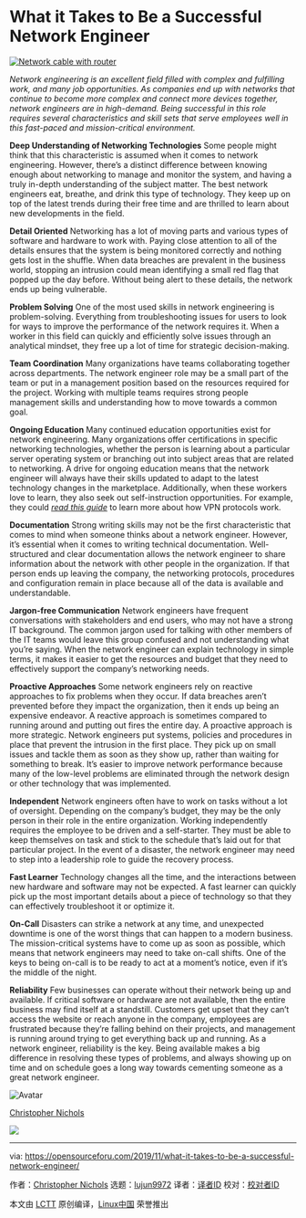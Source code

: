 [#]: collector: (lujun9972)
[#]: translator: ( )
[#]: reviewer: ( )
[#]: publisher: ( )
[#]: url: ( )
[#]: subject: (What it Takes to Be a Successful Network Engineer)
[#]: via: (https://opensourceforu.com/2019/11/what-it-takes-to-be-a-successful-network-engineer/)
[#]: author: (Christopher Nichols https://opensourceforu.com/author/christopher-nichols/)

What it Takes to Be a Successful Network Engineer
======

[![][1]][2]

_Network engineering is an excellent field filled with complex and fulfilling work, and many job opportunities. As companies end up with networks that continue to become more complex and connect more devices together, network engineers are in high-demand. Being successful in this role requires several characteristics and skill sets that serve employees well in this fast-paced and mission-critical environment._

**Deep Understanding of Networking Technologies**
Some people might think that this characteristic is assumed when it comes to network engineering. However, there’s a distinct difference between knowing enough about networking to manage and monitor the system, and having a truly in-depth understanding of the subject matter. The best network engineers eat, breathe, and drink this type of technology. They keep up on top of the latest trends during their free time and are thrilled to learn about new developments in the field.

**Detail Oriented**
Networking has a lot of moving parts and various types of software and hardware to work with. Paying close attention to all of the details ensures that the system is being monitored correctly and nothing gets lost in the shuffle. When data breaches are prevalent in the business world, stopping an intrusion could mean identifying a small red flag that popped up the day before. Without being alert to these details, the network ends up being vulnerable.

**Problem Solving**
One of the most used skills in network engineering is problem-solving. Everything from troubleshooting issues for users to look for ways to improve the performance of the network requires it. When a worker in this field can quickly and efficiently solve issues through an analytical mindset, they free up a lot of time for strategic decision-making.

**Team Coordination**
Many organizations have teams collaborating together across departments. The network engineer role may be a small part of the team or put in a management position based on the resources required for the project. Working with multiple teams requires strong people management skills and understanding how to move towards a common goal.

**Ongoing Education**
Many continued education opportunities exist for network engineering. Many organizations offer certifications in specific networking technologies, whether the person is learning about a particular server operating system or branching out into subject areas that are related to networking. A drive for ongoing education means that the network engineer will always have their skills updated to adapt to the latest technology changes in the marketplace. Additionally, when these workers love to learn, they also seek out self-instruction opportunities. For example, they could [_read this guide_][3] to learn more about how VPN protocols work.

**Documentation**
Strong writing skills may not be the first characteristic that comes to mind when someone thinks about a network engineer. However, it’s essential when it comes to writing technical documentation. Well-structured and clear documentation allows the network engineer to share information about the network with other people in the organization. If that person ends up leaving the company, the networking protocols, procedures and configuration remain in place because all of the data is available and understandable.

**Jargon-free Communication**
Network engineers have frequent conversations with stakeholders and end users, who may not have a strong IT background. The common jargon used for talking with other members of the IT teams would leave this group confused and not understanding what you’re saying. When the network engineer can explain technology in simple terms, it makes it easier to get the resources and budget that they need to effectively support the company’s networking needs.

**Proactive Approaches**
Some network engineers rely on reactive approaches to fix problems when they occur. If data breaches aren’t prevented before they impact the organization, then it ends up being an expensive endeavor. A reactive approach is sometimes compared to running around and putting out fires the entire day. A proactive approach is more strategic. Network engineers put systems, policies and procedures in place that prevent the intrusion in the first place. They pick up on small issues and tackle them as soon as they show up, rather than waiting for something to break. It’s easier to improve network performance because many of the low-level problems are eliminated through the network design or other technology that was implemented.

**Independent**
Network engineers often have to work on tasks without a lot of oversight. Depending on the company’s budget, they may be the only person in their role in the entire organization. Working independently requires the employee to be driven and a self-starter. They must be able to keep themselves on task and stick to the schedule that’s laid out for that particular project. In the event of a disaster, the network engineer may need to step into a leadership role to guide the recovery process.

**Fast Learner**
Technology changes all the time, and the interactions between new hardware and software may not be expected. A fast learner can quickly pick up the most important details about a piece of technology so that they can effectively troubleshoot it or optimize it.

**On-Call**
Disasters can strike a network at any time, and unexpected downtime is one of the worst things that can happen to a modern business. The mission-critical systems have to come up as soon as possible, which means that network engineers may need to take on-call shifts. One of the keys to being on-call is to be ready to act at a moment’s notice, even if it’s the middle of the night.

**Reliability**
Few businesses can operate without their network being up and available. If critical software or hardware are not available, then the entire business may find itself at a standstill. Customers get upset that they can’t access the website or reach anyone in the company, employees are frustrated because they’re falling behind on their projects, and management is running around trying to get everything back up and running. As a network engineer, reliability is the key. Being available makes a big difference in resolving these types of problems, and always showing up on time and on schedule goes a long way towards cementing someone as a great network engineer.

![Avatar][4]

[Christopher Nichols][5]

[![][6]][7]

--------------------------------------------------------------------------------

via: https://opensourceforu.com/2019/11/what-it-takes-to-be-a-successful-network-engineer/

作者：[Christopher Nichols][a]
选题：[lujun9972][b]
译者：[译者ID](https://github.com/译者ID)
校对：[校对者ID](https://github.com/校对者ID)

本文由 [LCTT](https://github.com/LCTT/TranslateProject) 原创编译，[Linux中国](https://linux.cn/) 荣誉推出

[a]: https://opensourceforu.com/author/christopher-nichols/
[b]: https://github.com/lujun9972
[1]: https://i1.wp.com/opensourceforu.com/wp-content/uploads/2015/03/Network-cable-with-router.jpg?resize=696%2C372&ssl=1 (Network cable with router)
[2]: https://i1.wp.com/opensourceforu.com/wp-content/uploads/2015/03/Network-cable-with-router.jpg?fit=1329%2C710&ssl=1
[3]: https://surfshark.com/learn/vpn-protocols
[4]: https://secure.gravatar.com/avatar/92e286970e06818292d5ce792b67a662?s=100&r=g
[5]: https://opensourceforu.com/author/christopher-nichols/
[6]: http://opensourceforu.com/wp-content/uploads/2013/10/assoc.png
[7]: https://feedburner.google.com/fb/a/mailverify?uri=LinuxForYou&loc=en_US
